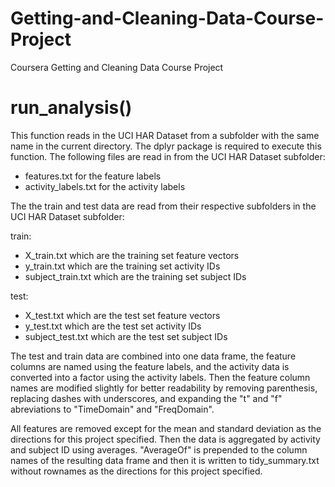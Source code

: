 # Getting-and-Cleaning-Data-Course-Project
Coursera Getting and Cleaning Data Course Project

# run_analysis()
This function reads in the UCI HAR Dataset from a subfolder with the same name in the current directory.  The dplyr package is required to execute this function.  The following files are read in from the UCI HAR Dataset subfolder:

* features.txt for the feature labels
* activity_labels.txt for the activity labels

The the train and test data are read from their respective subfolders in the UCI HAR Dataset subfolder:

train:
* X_train.txt which are the training set feature vectors
* y_train.txt which are the training set activity IDs
* subject_train.txt which are the training set subject IDs

test:
* X_test.txt which are the test set feature vectors
* y_test.txt which are the test set activity IDs
* subject_test.txt which are the test set subject IDs

The test and train data are combined into one data frame, the feature columns are named using the feature labels, and the activity data is converted into a factor using the activity labels.  Then the feature column names are modified slightly for better readability by removing parenthesis, replacing dashes with underscores, and expanding the "t" and "f" abreviations to "TimeDomain" and "FreqDomain".

All features are removed except for the mean and standard deviation as the directions for this project specified.  Then the data is aggregated by activity and subject ID using averages.  "AverageOf" is prepended to the column names of the resulting data frame and then it is written to tidy_summary.txt without rownames as the directions for this project specified.
